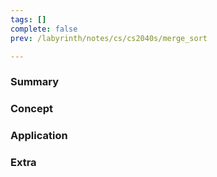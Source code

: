 ```yaml
---
tags: []
complete: false
prev: /labyrinth/notes/cs/cs2040s/merge_sort

---
```

### Summary

### Concept

### Application

### Extra
